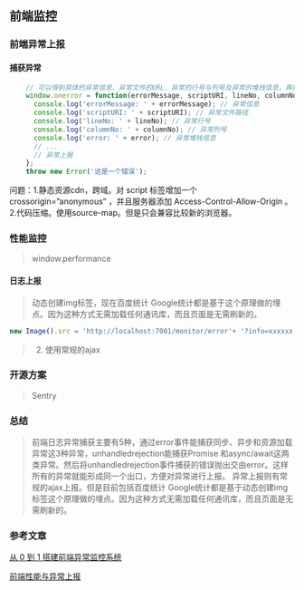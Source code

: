 ## 前端监控

### 前端异常上报

#### 捕获异常

```js
    // 可以得到具体的异常信息、异常文件的URL、异常的行号与列号及异常的堆栈信息，再捕获异常后，统一上报至我们的日志服务器。
    window.onerror = function(errorMessage, scriptURI, lineNo, columnNo, error) {
      console.log('errorMessage: ' + errorMessage); // 异常信息
      console.log('scriptURI: ' + scriptURI); // 异常文件路径
      console.log('lineNo: ' + lineNo); // 异常行号
      console.log('columnNo: ' + columnNo); // 异常列号
      console.log('error: ' + error); // 异常堆栈信息
      // ...
      // 异常上报
    };
    throw new Error('这是一个错误');
```

问题：1.静态资源cdn，跨域。对 script 标签增加一个 crossorigin=”anonymous” ，并且服务器添加 Access-Control-Allow-Origin 。
     2.代码压缩。使用source-map。但是只会兼容比较新的浏览器。

### 性能监控

> window.performance

#### 日志上报

> 动态创建img标签，现在百度统计 Google统计都是基于这个原理做的埋点。因为这种方式无需加载任何通讯库，而且页面是无需刷新的。

```js
new Image().src = 'http://localhost:7001/monitor/error'+ '?info=xxxxxx'
```

> 2. 使用常规的ajax


### 开源方案

> Sentry


### 总结 

> 前端日志异常捕获主要有5种，通过error事件能捕获同步、异步和资源加载异常这3种异常，unhandledrejection能捕获Promise 和async/await这两类异常。然后将unhandledrejection事件捕获的错误抛出交由error。这样所有的异常就能形成同一个出口，方便对异常进行上报。
> 异常上报则有常规的ajax上报。但是目前包括百度统计 Google统计都是基于动态创建img标签这个原理做的埋点。因为这种方式无需加载任何通讯库，而且页面是无需刷新的。



### 参考文章

[从 0 到 1 搭建前端异常监控系统](https://segmentfault.com/a/1190000022607559#item-7-16)

[前端性能与异常上报](https://www.ctolib.com/topics-133722.html)